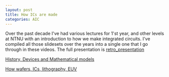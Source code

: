 ```yaml
---
layout: post
title: How ICs are made 
categories: AIC
---
```


Over the past decade I've had various lectures for 1'st year, and other levels at NTNU with an introduction to how we make integrated circuits. I've compiled all those slidesets over the years into a single one that I go through in these videos. The full presentation is [retro_presentation](/rply_ex0_sky130nm/assets/retro_presentation.pdf)

[History, Devices and Mathematical models](https://www.youtube.com/watch?v=o8XcuxAECrA)

[How wafers, ICs, lithography, EUV](https://youtu.be/V5xELVCx-ZE)